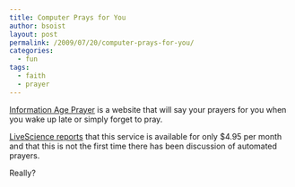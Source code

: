 ```yaml
---
title: Computer Prays for You
author: bsoist
layout: post
permalink: /2009/07/20/computer-prays-for-you/
categories:
  - fun
tags:
  - faith
  - prayer
---
```

[Information Age Prayer][1] is a website that will say your prayers for you when you wake up late or simply forget to pray.

[LiveScience reports][2] that this service is available for only $4.95 per month and that this is not the first time there has been discussion of automated prayers. 

Really?

 [1]: http://www.informationageprayer.com/
 [2]: http://www.livescience.com/technology/090325-computer-prayer.html
